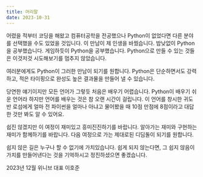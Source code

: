 ```yaml
---
title: 머리말
date: 2023-10-31
---
```


어렸을 적부터 코딩을 해왔고 컴퓨터공학을 전공했으나 Python이 없었다면 다른 분야를 선택했을 수도 있었을 것입니다. 이 만남이 제 인생을 바꿨습니다. 밤낮없이 Python을 공부했습니다. 게임하듯이 Python을 공부했습니다. Python으로 만들 수 있는 것들은 이것저것 시도해보기를 멈추지 않았습니다.

여러분에게도 Python이 그러한 만남이 되기를 원합니다. Python은 단순하면서도 강력하고, 적은 타이핑으로 완성도 높은 결과물을 만들어 낼 수 있습니다.

당연한 얘기이지만 모든 언어가 그렇듯 처음은 배우기 어렵습니다. Python이 배우기 쉬운 언어라 하지만 언어를 배우는 것은 참 오랜 시간이 걸립니다. 이 언어를 창시한 귀도 반 로섬에게 얼마 전 파이썬을 얼마나 아냐고 물어봤을 때 10점 만점에 8점이라고 대답한 것만 봐도 알 수 있어요.

쉽진 않겠지만 이 여정이 재미있고 흥미진진하기를 바랍니다. 알아가는 재미와 구현하는 재미가 함께하기를 바랍니다. 다음 여정으로 가는 제대로된 디딤돌이 되기를 원합니다.

쉽지 않은 길은 누구나 할 수 없기에 가치있습니다. 쉽게 되지 않는다면, 그 쉽지 않음이 가치를 만들어낸다는 것을 기억하시고 정진하셨으면 좋겠습니다.

2023년 12월 위니브 대표 이호준
